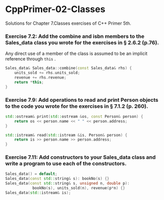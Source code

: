 # CppPrimer-02-Classes
Solutions for Chapter 7.Classes exercises of C++ Primer 5th.

### Exercise 7.2: Add the combine and isbn members to the Sales_data class you wrote for the exercises in § 2.6.2 (p.76).

Any direct use of a member of the class is assumed to be an implicit reference through `this` .

```cpp
Sales_data& Sales_data::combine(const Sales_data& rhs) {
    units_sold += rhs.units_sold;
    revenue += rhs.revenue;
    return *this;
}
```

### Exercise 7.9: Add operations to read and print Person objects to the code you wrote for the exercises in § 7.1.2 (p. 260).

```cpp
std::ostream& print(std::ostream &os, const Person& person) {
    return os << person.name << " " << person.address;
}

std::istream& read(std::istream &is, Person& person) {
    return is >> person.name >> person.address;
}
```

### Exercise 7.11: Add constructors to your Sales_data class and write a program to use each of the constructors.

```cpp
Sales_data() = default;
Sales_data(const std::string& s): bookNo(s) {}
Sales_data(const std::string& s, unsigned n, double p):
            bookNo(s), units_sold(n), revenue(p*n) {}
Sales_data(std::istream& is);
```

